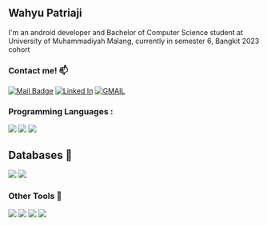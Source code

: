 ## Wahyu Patriaji

I'm an android developer and Bachelor of Computer Science student at University of Muhammadiyah Malang, currently in semester 6, Bangkit 2023 cohort

### Contact me! :mailbox:

[![Mail Badge](https://img.shields.io/badge/Instagram-E4405F?style=for-the-badge&logo=instagram&logoColor=white)](https://www.instagram.com/wahyu.patriaji/)
[![Linked In](https://img.shields.io/badge/LinkedIn-0077B5?style=for-the-badge&logo=linkedin&logoColor=white)](https://www.linkedin.com/in/wahyupatriaji)
[![GMAIL](https://img.shields.io/badge/Gmail-D14836?style=for-the-badge&logo=gmail&logoColor=white)](mailto:wahyupatriaji@gmail.com)

</p>

### Programming Languages :

![](https://img.shields.io/badge/Code-Java-informational?style=flat&logo=java)
![](https://img.shields.io/badge/Code-Kotlin-informational?style=flat&logo=kotlin)
![](https://img.shields.io/badge/Code-Python-informational?style=flat&logo=python)

## Databases :open_file_folder:
![](https://img.shields.io/badge/Database-MongoDB-informational?style=flat&logo=mongodb)
![](https://img.shields.io/badge/Database-Firebase-informational?style=flat&logo=firebase)

### Other Tools :briefcase:

![](https://img.shields.io/badge/OS-Arcolinux-informational?style=flat&logo=linux)
![](https://img.shields.io/badge/Editor-VS_Code-informational?style=flat&logo=visual-studio-code)
![](https://img.shields.io/badge/IDE-IntelliJ_IDEA-informational?style=flat&logo=intellij-idea)
![](https://img.shields.io/badge/IDE-Android_Studio-informational?style=flat&logo=android-studio)
